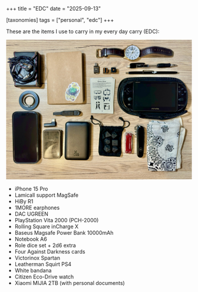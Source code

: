 +++
title = "EDC"
date = "2025-09-13"

[taxonomies]
tags = ["personal", "edc"]
+++

These are the items I use to carry in my every day carry (EDC):

![EDC](edc.jpg)

- iPhone 15 Pro
- Lamicall support MagSafe
- HiBy R1
- 1MORE earphones
- DAC UGREEN
- PlayStation Vita 2000 (PCH-2000)
- Rolling Square inCharge X
- Baseus Magsafe Power Bank 10000mAh
- Notebook A6
- Role dice set + 2d6 extra
- Four Against Darkness cards
- Victorinox Spartan
- Leatherman Squirt PS4
- White bandana
- Citizen Eco-Drive watch
- Xiaomi MIJIA 2TB (with personal documents)
